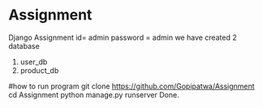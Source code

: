 # Assignment
Django Assignment
id= admin
password = admin
we have created 2 database 
1. user_db
2. product_db

#how to run program
git clone https://github.com/Gopipatwa/Assignment
cd Assignment
python manage.py runserver
Done.
